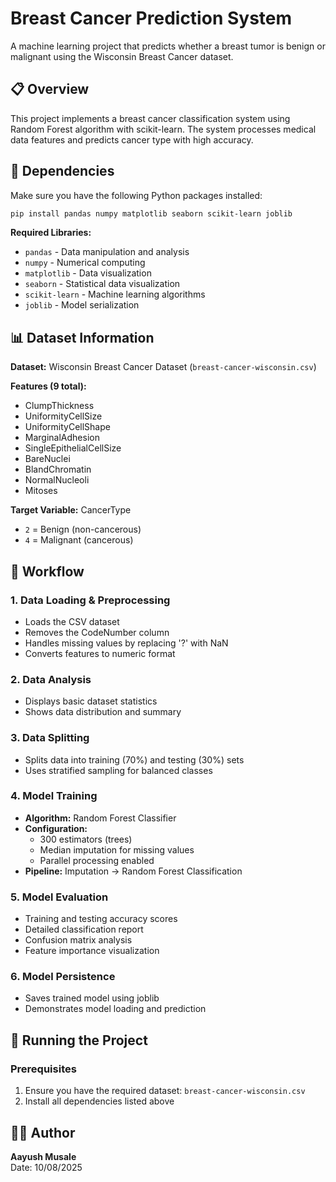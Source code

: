 # Breast Cancer Prediction System

A machine learning project that predicts whether a breast tumor is benign or malignant using the Wisconsin Breast Cancer dataset.

## 📋 Overview

This project implements a breast cancer classification system using Random Forest algorithm with scikit-learn. The system processes medical data features and predicts cancer type with high accuracy.

## 🔧 Dependencies

Make sure you have the following Python packages installed:

```bash
pip install pandas numpy matplotlib seaborn scikit-learn joblib
```

**Required Libraries:**
- `pandas` - Data manipulation and analysis
- `numpy` - Numerical computing
- `matplotlib` - Data visualization
- `seaborn` - Statistical data visualization
- `scikit-learn` - Machine learning algorithms
- `joblib` - Model serialization

## 📊 Dataset Information

**Dataset:** Wisconsin Breast Cancer Dataset (`breast-cancer-wisconsin.csv`)

**Features (9 total):**
- ClumpThickness
- UniformityCellSize
- UniformityCellShape
- MarginalAdhesion
- SingleEpithelialCellSize
- BareNuclei
- BlandChromatin
- NormalNucleoli
- Mitoses

**Target Variable:** CancerType
- `2` = Benign (non-cancerous)
- `4` = Malignant (cancerous)

## 🔄 Workflow

### 1. Data Loading & Preprocessing
- Loads the CSV dataset
- Removes the CodeNumber column
- Handles missing values by replacing '?' with NaN
- Converts features to numeric format

### 2. Data Analysis
- Displays basic dataset statistics
- Shows data distribution and summary

### 3. Data Splitting
- Splits data into training (70%) and testing (30%) sets
- Uses stratified sampling for balanced classes

### 4. Model Training
- **Algorithm:** Random Forest Classifier
- **Configuration:**
  - 300 estimators (trees)
  - Median imputation for missing values
  - Parallel processing enabled
- **Pipeline:** Imputation → Random Forest Classification

### 5. Model Evaluation
- Training and testing accuracy scores
- Detailed classification report
- Confusion matrix analysis
- Feature importance visualization

### 6. Model Persistence
- Saves trained model using joblib
- Demonstrates model loading and prediction

## 🚀 Running the Project

### Prerequisites
1. Ensure you have the required dataset: `breast-cancer-wisconsin.csv`
2. Install all dependencies listed above


## 👨‍💻 Author

**Aayush Musale**  
Date: 10/08/2025
